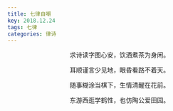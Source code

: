 ```yaml
---
title: 七律自嘲
key: 2018.12.24
tags: 七律
categories: 律诗
---
```


<p align="center">求诗读字图心安，饮酒煮茶为身闲。
</p>
<p align="center">耳顺谨言少见地，眼昏看路不着天。
</p>
<p align="center">随事糊涂当棋下，生情清醒在花前。
</p>
<p align="center">东游西逛学鹤性，也仿陶公爱田园。
</p>
<p align="center"></br>
</p>
